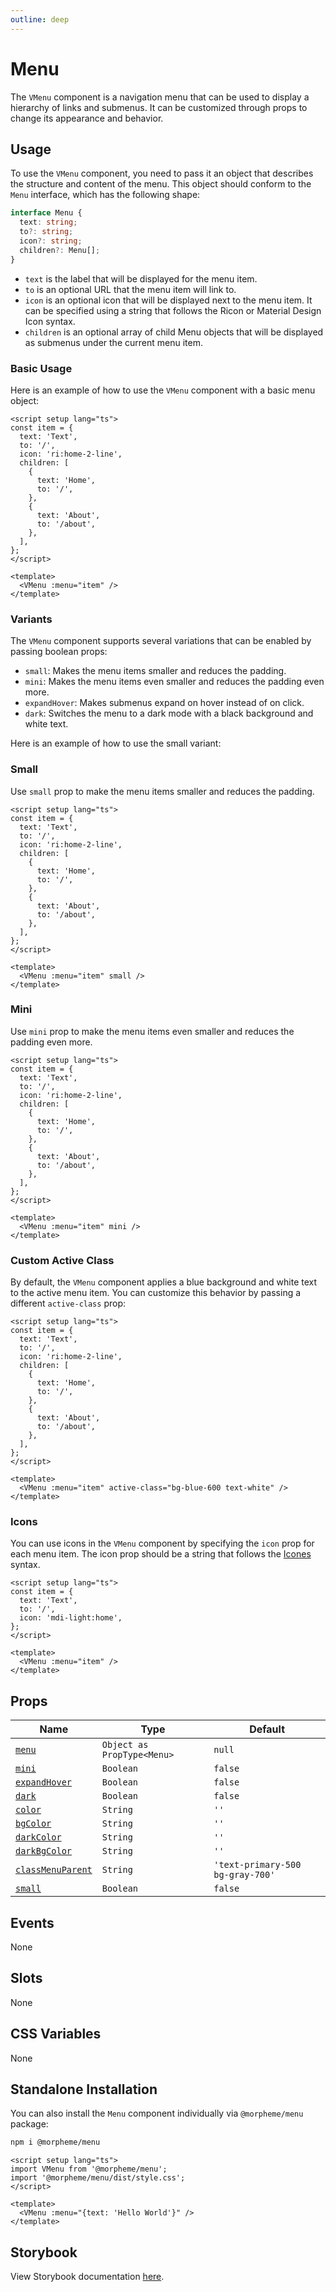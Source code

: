 ```yaml
---
outline: deep
---
```


# Menu

The `VMenu` component is a navigation menu that can be used to display a hierarchy of links and submenus. It can be customized through props to change its appearance and behavior.

## Usage

To use the `VMenu` component, you need to pass it an object that describes the structure and content of the menu. This object should conform to the `Menu` interface, which has the following shape:

```ts
interface Menu {
  text: string;
  to?: string;
  icon?: string;
  children?: Menu[];
}
```

- `text` is the label that will be displayed for the menu item.
- `to` is an optional URL that the menu item will link to.
- `icon` is an optional icon that will be displayed next to the menu item. It can be specified using a string that follows the Ricon or Material Design Icon syntax.
- `children` is an optional array of child Menu objects that will be displayed as submenus under the current menu item.

### Basic Usage

Here is an example of how to use the `VMenu` component with a basic menu object:

<LivePreview src="components-menu--default" >

```vue
<script setup lang="ts">
const item = {
  text: 'Text',
  to: '/',
  icon: 'ri:home-2-line',
  children: [
    {
      text: 'Home',
      to: '/',
    },
    {
      text: 'About',
      to: '/about',
    },
  ],
};
</script>

<template>
  <VMenu :menu="item" />
</template>
```

</LivePreview>

### Variants

The `VMenu` component supports several variations that can be enabled by passing boolean props:

- `small`: Makes the menu items smaller and reduces the padding.
- `mini`: Makes the menu items even smaller and reduces the padding even more.
- `expandHover`: Makes submenus expand on hover instead of on click.
- `dark`: Switches the menu to a dark mode with a black background and white text.

Here is an example of how to use the small variant:

### Small

Use `small` prop to make the menu items smaller and reduces the padding.

<LivePreview src="components-menu--small" >

```vue
<script setup lang="ts">
const item = {
  text: 'Text',
  to: '/',
  icon: 'ri:home-2-line',
  children: [
    {
      text: 'Home',
      to: '/',
    },
    {
      text: 'About',
      to: '/about',
    },
  ],
};
</script>

<template>
  <VMenu :menu="item" small />
</template>
```

</LivePreview>

### Mini

Use `mini` prop to make the menu items even smaller and reduces the padding even more.

<LivePreview src="components-menu--mini" >

```vue
<script setup lang="ts">
const item = {
  text: 'Text',
  to: '/',
  icon: 'ri:home-2-line',
  children: [
    {
      text: 'Home',
      to: '/',
    },
    {
      text: 'About',
      to: '/about',
    },
  ],
};
</script>

<template>
  <VMenu :menu="item" mini />
</template>
```

</LivePreview>

### Custom Active Class

By default, the `VMenu` component applies a blue background and white text to the active menu item. You can customize this behavior by passing a different `active-class` prop:

<LivePreview src="components-menu--custom-active-class" >

```vue
<script setup lang="ts">
const item = {
  text: 'Text',
  to: '/',
  icon: 'ri:home-2-line',
  children: [
    {
      text: 'Home',
      to: '/',
    },
    {
      text: 'About',
      to: '/about',
    },
  ],
};
</script>

<template>
  <VMenu :menu="item" active-class="bg-blue-600 text-white" />
</template>
```

</LivePreview>

### Icons

You can use icons in the `VMenu` component by specifying the `icon` prop for each menu item. The icon prop should be a string that follows the [Icones](https://icones.js.org/) syntax.

<LivePreview src="components-menu--icons" >

```vue
<script setup lang="ts">
const item = {
  text: 'Text',
  to: '/',
  icon: 'mdi-light:home',
};
</script>

<template>
  <VMenu :menu="item" />
</template>
```

</LivePreview>

## Props

| Name                                  | Type                       | Default                          |
| ------------------------------------- | -------------------------- | -------------------------------- |
| [`menu`](#menu)                       | `Object as PropType<Menu>` | `null`                           |
| [`mini`](#mini)                       | `Boolean`                  | `false`                          |
| [`expandHover`](#expandHover)         | `Boolean`                  | `false`                          |
| [`dark`](#dark)                       | `Boolean`                  | `false`                          |
| [`color`](#color)                     | `String`                   | `''`                             |
| [`bgColor`](#bgColor)                 | `String`                   | `''`                             |
| [`darkColor`](#darkColor)             | `String`                   | `''`                             |
| [`darkBgColor`](#darkBgColor)         | `String`                   | `''`                             |
| [`classMenuParent`](#classMenuParent) | `String`                   | `'text-primary-500 bg-gray-700'` |
| [`small`](#small)                     | `Boolean`                  | `false`                          |

## Events

None

## Slots

None

## CSS Variables

None

## Standalone Installation

You can also install the `Menu` component individually via `@morpheme/menu` package:

```bash
npm i @morpheme/menu
```

```vue
<script setup lang="ts">
import VMenu from '@morpheme/menu';
import '@morpheme/menu/dist/style.css';
</script>

<template>
  <VMenu :menu="{text: 'Hello World'}" />
</template>
```

## Storybook

View Storybook documentation [here](https://gits-ui.web.app/?path=/story/components-menu--default).
